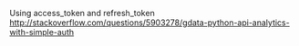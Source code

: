 Using access_token and refresh_token
http://stackoverflow.com/questions/5903278/gdata-python-api-analytics-with-simple-auth
